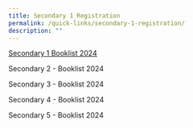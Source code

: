 ```yaml
---
title: Secondary 1 Registration
permalink: /quick-links/secondary-1-registration/
description: ""
---
```

[Secondary 1 Booklist 2024](/files/Secondary%201%20Registration/swiss%20cottage%20secondary%20school%20booklist%202024%20final%20sec%201_241023(1).pdf)


Secondary 2 - Booklist 2024

Secondary 3 - Booklist 2024

Secondary 4 - Booklist 2024

Secondary 5 - Booklist 2024
